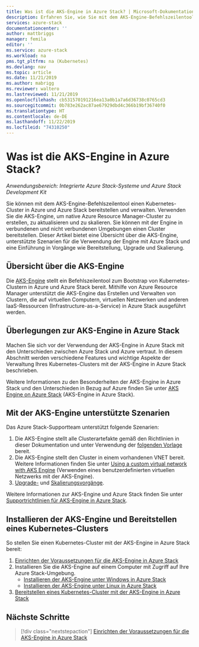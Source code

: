 ```yaml
---
title: Was ist die AKS-Engine in Azure Stack? | Microsoft-Dokumentation
description: Erfahren Sie, wie Sie mit dem AKS-Engine-Befehlszeilentool einen Kubernetes-Cluster in Azure und Azure Stack bereitstellen und verwalten.
services: azure-stack
documentationcenter: ''
author: mattbriggs
manager: femila
editor: ''
ms.service: azure-stack
ms.workload: na
pms.tgt_pltfrm: na (Kubernetes)
ms.devlang: nav
ms.topic: article
ms.date: 11/21/2019
ms.author: mabrigg
ms.reviewer: waltero
ms.lastreviewed: 11/21/2019
ms.openlocfilehash: cb531570191216ea13a0b1a7a6d36738c0765cd3
ms.sourcegitcommit: 0b783e262ac87ae67929dbd4c366b19bf36740f0
ms.translationtype: HT
ms.contentlocale: de-DE
ms.lasthandoff: 11/22/2019
ms.locfileid: "74310250"
---
```

# <a name="what-is-the-aks-engine-on-azure-stack"></a>Was ist die AKS-Engine in Azure Stack?

*Anwendungsbereich: Integrierte Azure Stack-Systeme und Azure Stack Development Kit*

Sie können mit dem AKS-Engine-Befehlszeilentool einen Kubernetes-Cluster in Azure und Azure Stack bereitstellen und verwalten. Verwenden Sie die AKS-Engine, um native Azure Resource Manager-Cluster zu erstellen, zu aktualisieren und zu skalieren. Sie können mit der Engine in verbundenen und nicht verbundenen Umgebungen einen Cluster bereitstellen. Dieser Artikel bietet eine Übersicht über die AKS-Engine, unterstützte Szenarien für die Verwendung der Engine mit Azure Stack und eine Einführung in Vorgänge wie Bereitstellung, Upgrade und Skalierung.

## <a name="overview-of-the-aks-engine"></a>Übersicht über die AKS-Engine

Die [AKS-Engine](https://github.com/Azure/aks-engine) stellt ein Befehlszeilentool zum Bootstrap von Kubernetes-Clustern in Azure und Azure Stack bereit. Mithilfe von Azure Resource Manager unterstützt die AKS-Engine das Erstellen und Verwalten von Clustern, die auf virtuellen Computern, virtuellen Netzwerken und anderen IaaS-Ressourcen (Infrastructure-as-a-Service) in Azure Stack ausgeführt werden.

## <a name="aks-engine-on-azure-stack-considerations"></a>Überlegungen zur AKS-Engine in Azure Stack

Machen Sie sich vor der Verwendung der AKS-Engine in Azure Stack mit den Unterschieden zwischen Azure Stack und Azure vertraut. In diesem Abschnitt werden verschiedene Features und wichtige Aspekte der Verwaltung Ihres Kubernetes-Clusters mit der AKS-Engine in Azure Stack beschrieben.

Weitere Informationen zu den Besonderheiten der AKS-Engine in Azure Stack und den Unterschieden in Bezug auf Azure finden Sie unter [AKS Engine on Azure Stack](https://github.com/Azure/aks-engine/blob/master/docs/topics/azure-stack.md) (AKS-Engine in Azure Stack).

## <a name="supported-scenarios-with-the-aks-engine"></a>Mit der AKS-Engine unterstützte Szenarien

Das Azure Stack-Supportteam unterstützt folgende Szenarien:

1.  Die AKS-Engine stellt alle Clusterartefakte gemäß den Richtlinien in dieser Dokumentation und unter Verwendung der [folgenden Vorlage](https://github.com/Azure/aks-engine/tree/master/examples/azure-stack) bereit.
2.  Die AKS-Engine stellt den Cluster in einem vorhandenen VNET bereit. Weitere Informationen finden Sie unter [Using a custom virtual network with AKS Engine](https://github.com/Azure/aks-engine/blob/master/docs/tutorials/custom-vnet.md) (Verwenden eines benutzerdefinierten virtuellen Netzwerks mit der AKS-Engine).
3.  [Upgrade-](azure-stack-kubernetes-aks-engine-upgrade.md) und [Skalierungsvorgänge](azure-stack-kubernetes-aks-engine-scale.md).

Weitere Informationen zur AKS-Engine und Azure Stack finden Sie unter [Supportrichtlinien für AKS-Engine in Azure Stack](azure-stack-kubernetes-aks-engine-support.md).

## <a name="install-the-aks-engine-and-deploy-a-kubernetes-cluster"></a>Installieren der AKS-Engine und Bereitstellen eines Kubernetes-Clusters

So stellen Sie einen Kubernetes-Cluster mit der AKS-Engine in Azure Stack bereit:

1. [Einrichten der Voraussetzungen für die AKS-Engine in Azure Stack](azure-stack-kubernetes-aks-engine-set-up.md)
2. Installieren Sie die AKS-Engine auf einem Computer mit Zugriff auf Ihre Azure Stack-Umgebung.
     - [Installieren der AKS-Engine unter Windows in Azure Stack](azure-stack-kubernetes-aks-engine-deploy-windows.md)
     - [Installieren der AKS-Engine unter Linux in Azure Stack](azure-stack-kubernetes-aks-engine-deploy-linux.md)
3. [Bereitstellen eines Kubernetes-Cluster mit der AKS-Engine in Azure Stack](azure-stack-kubernetes-aks-engine-deploy-cluster.md)

## <a name="next-steps"></a>Nächste Schritte

> [!div class="nextstepaction"]
> [Einrichten der Voraussetzungen für die AKS-Engine in Azure Stack](azure-stack-kubernetes-aks-engine-set-up.md)
